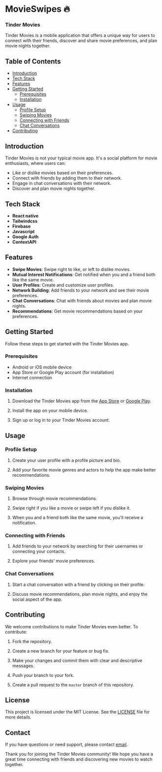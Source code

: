 # MovieSwipes 🔥
### Tinder Movies

Tinder Movies is a mobile application that offers a unique way for users to connect with their friends, discover and share movie preferences, and plan movie nights together.

## Table of Contents

- [Introduction](#introduction)
- [Tech Stack](#tech-stack)
- [Features](#features)
- [Getting Started](#getting-started)
  - [Prerequisites](#prerequisites)
  - [Installation](#installation)
- [Usage](#usage)
  - [Profile Setup](#profile-setup)
  - [Swiping Movies](#swiping-movies)
  - [Connecting with Friends](#connecting-with-friends)
  - [Chat Conversations](#chat-conversations)
- [Contributing](#contributing)


## Introduction

Tinder Movies is not your typical movie app. It's a social platform for movie enthusiasts, where users can:

- Like or dislike movies based on their preferences.
- Connect with friends by adding them to their network.
- Engage in chat conversations with their network.
- Discover and plan movie nights together.

## Tech Stack

- **React native**
- **Tailwindcss**
- **Firebase**
- **Javascript** 
- **Google Auth**
- **ContextAPI**

## Features

- **Swipe Movies**: Swipe right to like, or left to dislike movies.
- **Mutual Interest Notifications**: Get notified when you and a friend both like the same movie.
- **User Profiles**: Create and customize user profiles.
- **Network Building**: Add friends to your network and see their movie preferences.
- **Chat Conversations**: Chat with friends about movies and plan movie nights.
- **Recommendations**: Get movie recommendations based on your preferences.

## Getting Started

Follow these steps to get started with the Tinder Movies app.

### Prerequisites

- Android or iOS mobile device
- App Store or Google Play account (for installation)
- Internet connection

### Installation

1. Download the Tinder Movies app from the [App Store](#) or [Google Play](#).

2. Install the app on your mobile device.

3. Sign up or log in to your Tinder Movies account.

## Usage

### Profile Setup

1. Create your user profile with a profile picture and bio.

2. Add your favorite movie genres and actors to help the app make better recommendations.

### Swiping Movies

1. Browse through movie recommendations.

2. Swipe right if you like a movie or swipe left if you dislike it.

3. When you and a friend both like the same movie, you'll receive a notification.

### Connecting with Friends

1. Add friends to your network by searching for their usernames or connecting your contacts.

2. Explore your friends' movie preferences.

### Chat Conversations

1. Start a chat conversation with a friend by clicking on their profile.

2. Discuss movie recommendations, plan movie nights, and enjoy the social aspect of the app.

## Contributing

We welcome contributions to make Tinder Movies even better. To contribute:

1. Fork the repository.

2. Create a new branch for your feature or bug fix.

3. Make your changes and commit them with clear and descriptive messages.

4. Push your branch to your fork.

5. Create a pull request to the `master` branch of this repository.

## License

This project is licensed under the MIT License. See the [LICENSE](LICENSE) file for more details.

## Contact

If you have questions or need support, please contact [email](mailto:tnknight97@gmail.com).

Thank you for joining the Tinder Movies community! We hope you have a great time connecting with friends and discovering new movies to watch together.
